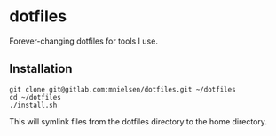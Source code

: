# dotfiles

Forever-changing dotfiles for tools I use.

## Installation

```shell
git clone git@gitlab.com:mnielsen/dotfiles.git ~/dotfiles
cd ~/dotfiles
./install.sh
```

This will symlink files from the dotfiles directory to the home directory.
